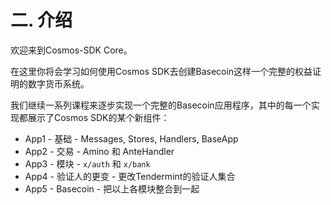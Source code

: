 # 二. 介绍
欢迎来到Cosmos-SDK Core。

在这里你将会学习如何使用Cosmos SDK去创建Basecoin这样一个完整的权益证明的数字货币系统。

我们继续一系列课程来逐步实现一个完整的Basecoin应用程序，其中的每一个实现都展示了Cosmos SDK的某个新组件：

+ App1 - 基础 - Messages, Stores, Handlers, BaseApp
+ App2 - 交易 - Amino 和 AnteHandler
+ App3 - 模块 - `x/auth` 和 `x/bank`
+ App4 - 验证人的更变 - 更改Tendermint的验证人集合
+ App5 - Basecoin - 把以上各模块整合到一起